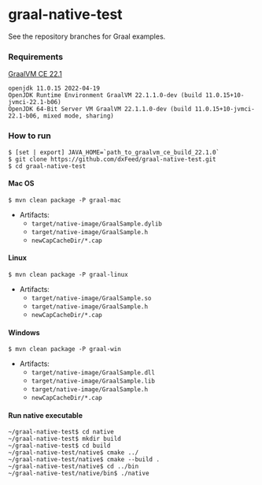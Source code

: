 # graal-native-test

See the repository branches for Graal examples.

### Requirements

[GraalVM CE 22.1](https://github.com/graalvm/graalvm-ce-builds/releases/tag/vm-22.1.0)

```
openjdk 11.0.15 2022-04-19
OpenJDK Runtime Environment GraalVM 22.1.1.0-dev (build 11.0.15+10-jvmci-22.1-b06)
OpenJDK 64-Bit Server VM GraalVM 22.1.1.0-dev (build 11.0.15+10-jvmci-22.1-b06, mixed mode, sharing)
```

### How to run

```
$ [set | export] JAVA_HOME=`path_to_graalvm_ce_build_22.1.0`
$ git clone https://github.com/dxFeed/graal-native-test.git
$ cd graal-native-test
```

#### Mac OS
```
$ mvn clean package -P graal-mac
```

* Artifacts:
  * `target/native-image/GraalSample.dylib`
  * `target/native-image/GraalSample.h`
  * `newCapCacheDir/*.cap`

#### Linux
```
$ mvn clean package -P graal-linux
```

* Artifacts:
    * `target/native-image/GraalSample.so`
    * `target/native-image/GraalSample.h`
    * `newCapCacheDir/*.cap`

#### Windows 
```
$ mvn clean package -P graal-win
```

* Artifacts:
    * `target/native-image/GraalSample.dll`
    * `target/native-image/GraalSample.lib`
    * `target/native-image/GraalSample.h`
    * `newCapCacheDir/*.cap`

#### Run native executable
```
~/graal-native-test$ cd native
~/graal-native-test$ mkdir build
~/graal-native-test$ cd build
~/graal-native-test/native$ cmake ../
~/graal-native-test/native$ cmake --build .
~/graal-native-test/native$ cd ../bin
~/graal-native-test/native/bin$ ./native
```

